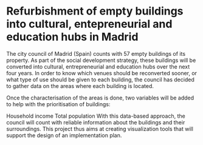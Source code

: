 # Refurbishment of empty buildings into cultural, entepreneurial and education hubs in Madrid

The city council of Madrid (Spain) counts with 57 empty buildings of its property. As part of the social development strategy, these buildings will be converted into cultural, entrepreneurial and education hubs over the next four years. In order to know which venues should be reconverted sooner, or what type of use should be given to each building, the council has decided to gather data on the areas where each building is located.

Once the characterisation of the areas is done, two variables will be added to help with the prioritisation of buildings:

Household income
Total population
With this data-based approach, the council will count with reliable information about the buildings and their surroundings. This project thus aims at creating visualization tools that will support the design of an implementation plan.
